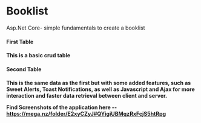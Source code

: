 # Booklist
Asp.Net Core- simple fundamentals to create a booklist

<h4>First Table<h4>
This is a basic crud table

<h4>Second Table<h4>
This is the same data as the first but with some added features, such as Sweet Alerts, Toast Notifications, as well as Javascript and Ajax for more interaction
and faster data retrieval between client and server.

Find Screenshots of the application here -- https://mega.nz/folder/E2xyCZyJ#QYigiUBMqzRxFcjS5htRpg

